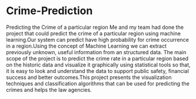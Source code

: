 # Crime-Prediction
Predicting the Crime of a particular region
Me and my team had done the project that could predict the crime of a particular region using machine learning.Our system can predict have high probability 
for crime occurrence in a region.Using the concept of Machine Learning  we can extract previously unknown, useful information from an 
structured data. The main scope of the project is to predict the crime rate in a particular region based on the historic data and visualize 
it graphically using statistical tools so that, it is easy to look and understand the data to support public safety, financial success and 
better outcomes.This project presents the visualization techniques and classification algorithms that can be used for predicting the crimes and helps the law agencies. 
